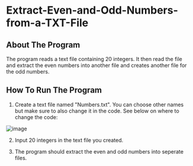 # Extract-Even-and-Odd-Numbers-from-a-TXT-File

## About The Program

The program reads a text file containing 20 integers. It then read the file and extract the even numbers into another file and creates another file for the odd numbers.

## How To Run The Program

1. Create a text file named "Numbers.txt". You can choose other names but make sure to also change it in the code. See below on where to change the code:

![image](https://user-images.githubusercontent.com/130126464/235192457-d951b5c4-d426-4416-adb7-cc165c6a36a5.png)


2. Input 20 integers in the text file you created.

3. The program should extract the even and odd numbers into seperate files.
